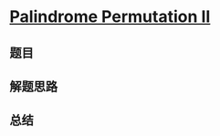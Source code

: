 # [Palindrome Permutation II](https://leetcode.com/problems/palindrome-permutation-ii/)
## 题目


## 解题思路


## 总结


